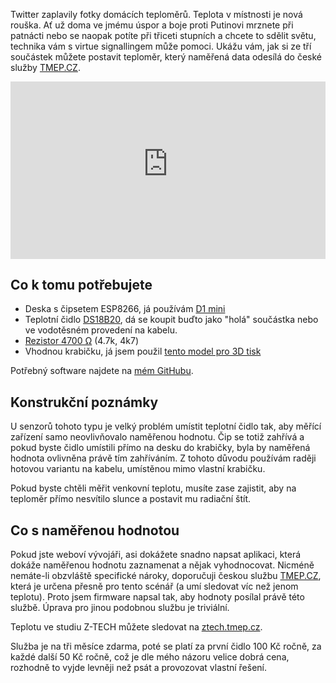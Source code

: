 <!-- dcterms:title = Jak ze tří součástek vyrobit internetový teploměr -->
<!-- dcterms:abstract = Twitter zaplavily fotky domácích teploměrů. Teplota v místnosti je nová rouška. Ať už doma ve jmému úspor a boje proti Putinovi mrznete při patnácti nebo se naopak potíte při třiceti stupních a chcete to sdělit světu, technika vám s virtue signallingem může pomoci. Ukážu vám, jak si ze tří součástek můžete postavit teploměr, který naměřená data odesílá do české služby TMEP.CZ. -->
<!-- dcterms:creator = Michal Altair Valášek -->
<!-- x4w:coverUrl = /cover-pictures/20220927-esp-tmep.jpg -->
<!-- x4w:pictureUrl = /perex-pictures/20220927-esp-tmep.jpg -->
<!-- x4w:pictureWidth = 150 -->
<!-- x4w:pictureHeight = 150 -->
<!-- x4w:category = Z-TECH -->
<!-- x4w:category = 3D tisk -->
<!-- x4w:category = Bastlení -->
<!-- dcterms:dateAccepted = 2022-09-27 -->

Twitter zaplavily fotky domácích teploměrů. Teplota v místnosti je nová rouška. Ať už doma ve jmému úspor a boje proti Putinovi mrznete při patnácti nebo se naopak potíte při třiceti stupních a chcete to sdělit světu, technika vám s virtue signallingem může pomoci. Ukážu vám, jak si ze tří součástek můžete postavit teploměr, který naměřená data odesílá do české služby [TMEP.CZ](https://www.tmep.cz).

<div style="position:relative;padding-top:56.25%;">
  <iframe src="https://www.youtube-nocookie.com/embed/qh9V8oPX-iM" frameborder="0" allowfullscreen allow="accelerometer; autoplay; encrypted-media; gyroscope; picture-in-picture" style="position:absolute;top:0;left:0;width:100%;height:100%;"></iframe>
</div>

## Co k tomu potřebujete

* Deska s čipsetem ESP8266, já používám [D1 mini](https://s.click.aliexpress.com/e/_DFBHSuR)
* Teplotní čidlo [DS18B20](https://s.click.aliexpress.com/e/_DmJplrp), dá se koupit buďto jako "holá" součástka nebo ve vodotěsném provedení na kabelu.
* [Rezistor 4700 &Omega;](https://s.click.aliexpress.com/e/_DmKnEIL) (4.7k, 4k7)
* Vhodnou krabičku, já jsem použil [tento model pro 3D tisk](https://www.printables.com/model/44083-wemos-d1-mini-enclosure)

Potřebný software najdete na [mém GitHubu](https://github.com/ridercz/ESP-TMEP).

## Konstrukční poznámky

U senzorů tohoto typu je velký problém umístit teplotní čidlo tak, aby měřící zařízení samo neovlivňovalo naměřenou hodnotu. Čip se totiž zahřívá a pokud byste čidlo umístili přímo na desku do krabičky, byla by naměřená hodnota ovlivněna právě tím zahříváním. Z tohoto důvodu používám raději hotovou variantu na kabelu, umístěnou mimo vlastní krabičku.

Pokud byste chtěli měřit venkovní teplotu, musíte zase zajistit, aby na teploměr přímo nesvítilo slunce a postavit mu radiační štít.

## Co s naměřenou hodnotou

Pokud jste weboví vývojáři, asi dokážete snadno napsat aplikaci, která dokáže naměřenou hodnotu zaznamenat a nějak vyhodnocovat. Nicméně nemáte-li obzvláště specifické nároky, doporučuji českou službu [TMEP.CZ](https://www.tmep.cz), která je určena přesně pro tento scénář (a umí sledovat víc než jenom teplotu). Proto jsem firmware napsal tak, aby hodnoty posílal právě této službě. Úprava pro jinou podobnou službu je triviální.

Teplotu ve studiu Z-TECH můžete sledovat na [ztech.tmep.cz](https://ztech.tmep.cz/).

Služba je na tři měsíce zdarma, poté se platí za první čidlo 100 Kč ročně, za každé další 50 Kč ročně, což je dle mého názoru velice dobrá cena, rozhodně to vyjde levněji než psát a provozovat vlastní řešení.